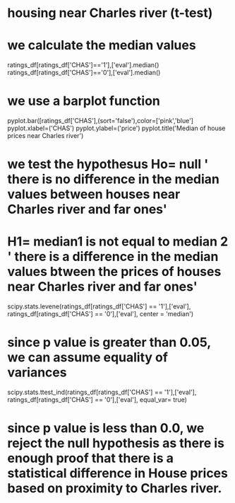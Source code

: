   
# housing near Charles river (t-test)
# we calculate the median values
ratings_df[ratings_df['CHAS']=='1'],['eval'].median()
ratings_df[ratings_df['CHAS']=='0'],['eval'].median()

# we use a barplot function
pyplot.bar([ratings_df['CHAS'],(sort='false'),color=['pink','blue']
pyplot.xlabel=('CHAS')
pyplot.ylabel=('price')
pyplot.title('Median of house prices near Charles river')

# we test the hypothesus Ho= null ' there is no difference in the median values between houses near Charles river and far ones'
# H1= median1 is not equal to median 2 ' there is a difference in the median values btween the prices of houses near Charles river and far ones'

scipy.stats.levene(ratings_df[ratings_df['CHAS'] == '1'],['eval'],
                   ratings_df[ratings_df['CHAS'] == '0'],['eval'], center = 'median')
# since p value is greater than 0.05, we can assume equality of variances

scipy.stats.ttest_ind(ratings_df[ratings_df['CHAS'] == '1'],['eval'],
                      ratings_df[ratings_df['CHAS'] == '0'],['eval'], equal_var= true)
# since p value is less than 0.0, we reject the null hypothesis as there is enough proof that there is a statistical difference in House prices based on proximity to Charles river.                    
                   
